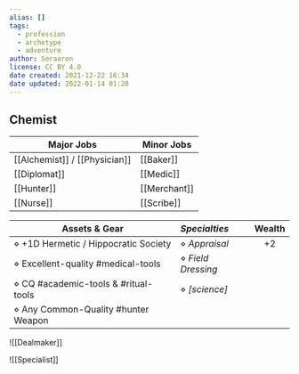 ```yaml
---
alias: []
tags:
  - profession
  - archetype
  - adventure
author: Seraaron
license: CC BY 4.0
date created: 2021-12-22 16:34
date updated: 2022-01-14 01:20
---
```


## Chemist

| Major Jobs                    | Minor Jobs   |
| ----------------------------- | ------------ |
| [[Alchemist]] / [[Physician]] | [[Baker]]    |
| [[Diplomat]]                  | [[Medic]]    |
| [[Hunter]]                    | [[Merchant]] |
| [[Nurse]]                     | [[Scribe]]   |

| Assets & Gear                        | _Specialties_      | Wealth |
| ------------------------------------ | :----------------- | :----: |
| ⋄ +1D Hermetic / Hippocratic Society | ⋄ _Appraisal_      |   +2   |
| ⋄ Excellent-quality #medical-tools   | ⋄ _Field Dressing_ |        |
| ⋄ CQ #academic-tools & #ritual-tools | ⋄ _[science]_      |        |
| ⋄ Any Common-Quality #hunter Weapon  |                    |        |

![[Dealmaker]]

![[Specialist]]
